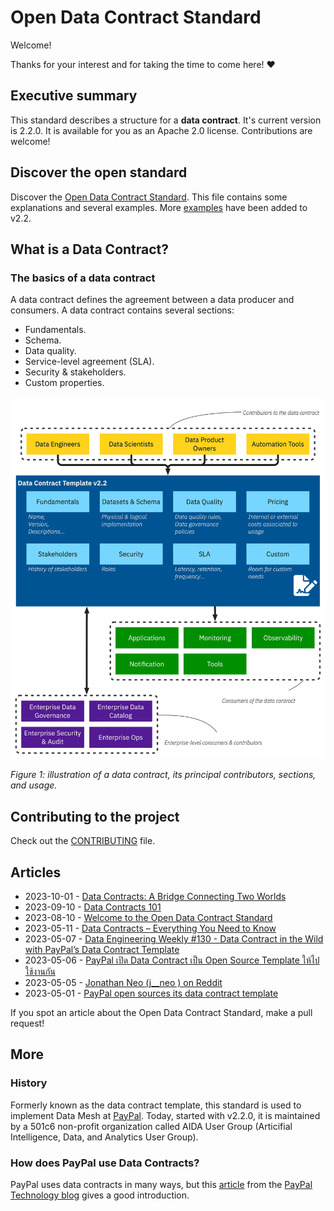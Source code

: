 # Open Data Contract Standard

Welcome! 

Thanks for your interest and for taking the time to come here! ❤️

## Executive summary
This standard describes a structure for a **data contract**. It's current version is 2.2.0. It is available for you as an Apache 2.0 license. Contributions are welcome!

## Discover the open standard
Discover the [Open Data Contract Standard](./docs/README.md). This file contains some explanations and several examples. More [examples](./examples/README.md) have been added to v2.2.

## What is a Data Contract?

### The basics of a data contract
A data contract defines the agreement between a data producer and consumers. A data contract contains several sections:
* Fundamentals.
* Schema.
* Data quality.
* Service-level agreement (SLA).
* Security & stakeholders.
* Custom properties.

![Data contract schema](./docs/img/data-contract-v2.2-schema.png "Data contract schema")

*Figure 1: illustration of a data contract, its principal contributors, sections, and usage.*

## Contributing to the project
Check out the [CONTRIBUTING](./CONTRIBUTING.md) file.

## Articles 
 * 2023-10-01 - [Data Contracts: A Bridge Connecting Two Worlds](https://medium.com/@atanas.iliev.ai/data-contracts-a-bridge-connecting-two-worlds-404eff1d970d)
 * 2023-09-10 - [Data Contracts 101](https://medium.com/p/568a9adbf9a9)
 * 2023-08-10 - [Welcome to the Open Data Contract Standard](https://jgp.ai/2023/08/09/welcome-to-the-open-data-contract-standard/)
 * 2023-05-11 - [Data Contracts – Everything You Need to Know](https://www.montecarlodata.com/blog-data-contracts-explained/)
 * 2023-05-07 - [Data Engineering Weekly #130 - Data Contract in the Wild with PayPal’s Data Contract Template](https://www.dataengineeringweekly.com/p/data-engineering-weekly-130)
 * 2023-05-06 - [PayPal เปิด Data Contract เป็น Open Source Template ให้ไปใช้งานกัน](https://discuss.dataengineercafe.io/t/paypal-data-contract-open-source-template/581/1)
 * 2023-05-05 - [Jonathan Neo (j__neo ) on Reddit](https://www.reddit.com/r/dataengineering/comments/137glbo/comment/jixw5hj/?utm_source=reddit&utm_medium=web2x&context=3)
 * 2023-05-01 - [PayPal open sources its data contract template](https://jgp.ai/2023/05/01/paypal-open-sources-its-data-contract-template/)

If you spot an article about the Open Data Contract Standard, make a pull request! 

## More

### History
Formerly known as the data contract template, this standard is used to implement Data Mesh at [PayPal](https://about.pypl.com/). Today, started with v2.2.0, it is maintained by a 501c6 non-profit organization called AIDA User Group (Articifial Intelligence, Data, and Analytics User Group).

### How does PayPal use Data Contracts?
PayPal uses data contracts in many ways, but this [article](https://medium.com/paypal-tech/the-next-generation-of-data-platforms-is-the-data-mesh-b7df4b825522) from the [PayPal Technology blog](https://medium.com/paypal-tech) gives a good introduction.


